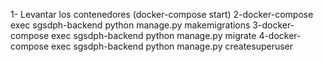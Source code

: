 1- Levantar los contenedores (docker-compose start)
2-docker-compose exec sgsdph-backend python manage.py makemigrations
3-docker-compose exec sgsdph-backend python manage.py migrate
4-docker-compose exec sgsdph-backend python manage.py createsuperuser
